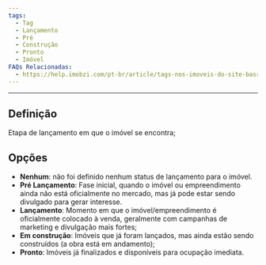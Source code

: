 ```yaml
---
tags:
  - Tag
  - Lançamento
  - Pré
  - Construção
  - Pronto
  - Imóvel
FAQs Relacionadas:
  - https://help.imobzi.com/pt-br/article/tags-nos-imoveis-do-site-basr1/
---
```

---
## Definição

Etapa de lançamento em que o imóvel se encontra;

## Opções

- **Nenhum**: não foi definido nenhum status de lançamento para o imóvel.
- **Pré Lançamento**: Fase inicial, quando o imóvel ou empreendimento ainda não está oficialmente no mercado, mas já pode estar sendo divulgado para gerar interesse.
- **Lançamento**: Momento em que o imóvel/empreendimento é oficialmente colocado à venda, geralmente com campanhas de marketing e divulgação mais fortes;
- **Em construção**: Imóveis que já foram lançados, mas ainda estão sendo construídos (a obra está em andamento);
- **Pronto**: Imóveis já finalizados e disponíveis para ocupação imediata.